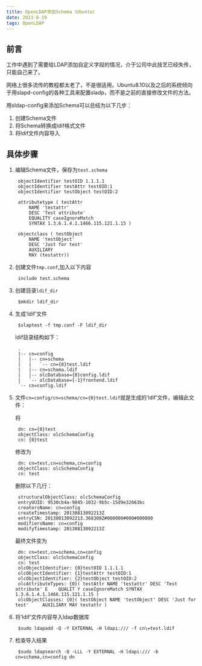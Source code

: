 ```yaml
---
title: OpenLDAP添加Schema（Ubuntu）
date: 2013-8-19
tags: OpenLDAP
---
```


前言
---
工作中遇到了需要给LDAP添加自定义字段的情况，介于公司中此技艺已经失传，只能自己来了。

网络上很多流传的教程都太老了，不是很适用。Ubuntu8.10以及之后的系统倾向于用slapd-config的各种工具来配置sladp，而不是之前的直接修改文件的方法。

用sldap-config来添加Schema可以总结为以下几步：

1. 创建Schema文件
2. 将Schema转换成ldif格式文件
3. 将ldif文件内容导入

具体步骤
-------

1. 编辑Schema文件，保存为`test.schema`
		
		objectIdentifier testOID 1.1.1.1
		objectIdentifier testAttr testOID:1
		objectIdentifier testObject testOID:2
		
		attributetype ( testAttr
			NAME 'testattr'
			DESC 'Test attribute'
			EQUALITY caseIgnoreMatch
			SYNTAX 1.3.6.1.4.1.1466.115.121.1.15 )
			
		objectclass ( testObject
			NAME 'testObject'
			DESC 'Just for test'
			AUXILIARY
			MAY	(testattr))
        
2. 创建文件`tmp.conf`,加入以下内容

		include test.schema
    
3. 创建目录`ldif_dir`

		$mkdir ldif_dir


4. 生成‘ldif’文件
	
		$slaptest -f tmp.conf -F ldif_dir

	ldif目录结构如下：
	
		.
		|-- cn=config
		|   |-- cn=schema
		|   |   `-- cn={0}test.ldif
		|   |-- cn=schema.ldif
		|   |-- olcDatabase={0}config.ldif
		|   `-- olcDatabase={-1}frontend.ldif
		`-- cn=config.ldif
		
5. 文件`cn=config/cn=schema/cn={0}test.ldif`就是生成的‘ldif’文件，编辑此文件：

	将
	
		dn: cn={0}test
		objectClass: olcSchemaConfig
		cn: {0}test
    
	修改为

		dn: cn=test,cn=schema,cn=config
    	objectClass: olcSchemaConfig
    	cn: test
    
	删除以下几行：
		
		structuralObjectClass: olcSchemaConfig
		entryUUID: 9530cb4a-9845-1032-9b5c-15d9e32663bc
		creatorsName: cn=config
		createTimestamp: 20130813092213Z
		entryCSN: 20130813092213.368308Z#000000#000#000000
		modifiersName: cn=config
		modifyTimestamp: 20130813092213Z

	最终文件变为

		dn: cn=test,cn=schema,cn=config
		objectClass: olcSchemaConfig
		cn: test
		olcObjectIdentifier: {0}testOID 1.1.1.1
		olcObjectIdentifier: {1}testAttr testOID:1
		olcObjectIdentifier: {2}testObject testOID:2
		olcAttributeTypes: {0}( testAttr NAME 'testattr' DESC 'Test attribute' E    QUALIT Y caseIgnoreMatch SYNTAX 1.3.6.1.4.1.1466.115.121.1.15 )
		olcObjectClasses: {0}( testObject NAME 'testObject' DESC 'Just for test'     AUXILIARY MAY testattr )

6. 将‘ldif’文件内容导入ldap数据库

		$sudo ldapadd -Q -Y EXTERNAL -H ldapi:/// -f cn\=test.ldif

7. 检查导入结果

		$sudo ldapsearch -Q -LLL -Y EXTERNAL -H ldapi:/// -b cn=schema,cn=config dn
